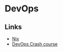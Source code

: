 # DevOps

## Links

- [Nix](https://tech.channable.com/posts/2021-04-09-nix-is-the-ultimate-devops-toolkit.html)
- [DevOps Crash course](https://matduggan.com/devops-engineer-crash-course/)
